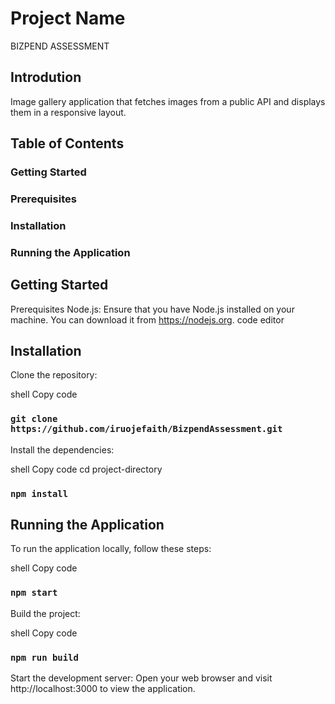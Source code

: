 
# Project Name
BIZPEND ASSESSMENT

## Introdution
Image gallery application that fetches images from a public
API and displays them in a responsive layout.

## Table of Contents
### Getting Started
### Prerequisites
### Installation
### Running the Application
##

## Getting Started
Prerequisites
Node.js: Ensure that you have Node.js installed on your machine. You can download it from https://nodejs.org.
code editor


## Installation
Clone the repository:

shell
Copy code
### `git clone https://github.com/iruojefaith/BizpendAssessment.git`
Install the dependencies:

shell
Copy code
cd project-directory
### `npm install`

## Running the Application
To run the application locally, follow these steps:

shell
Copy code
### `npm start`

Build the project:

shell
Copy code
### `npm run build`
Start the development server:
Open your web browser and visit http://localhost:3000 to view the application.